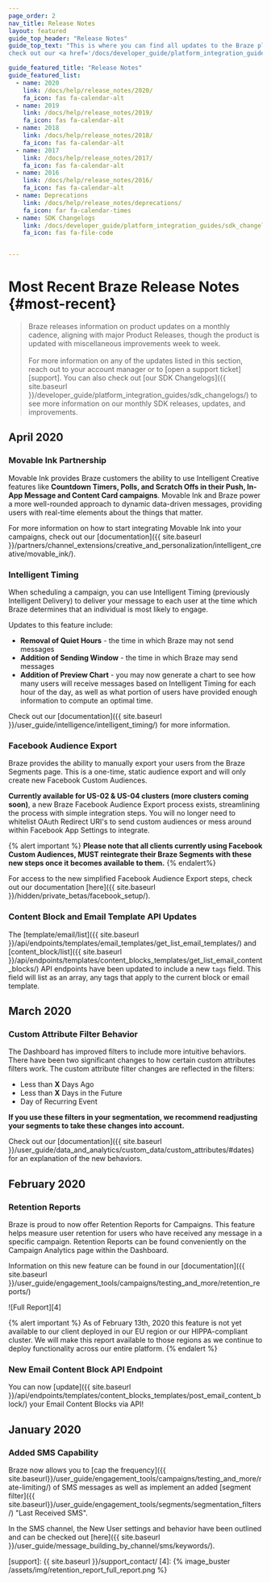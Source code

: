 ```yaml
---
page_order: 2
nav_title: Release Notes
layout: featured
guide_top_header: "Release Notes"
guide_top_text: "This is where you can find all updates to the Braze platform, with the <a href='/docs/help/release_notes/#most-recent'>most recent platform updates</a>, listed below. You can also
check out our <a href='/docs/developer_guide/platform_integration_guides/sdk_changelogs/'>SDK Changelogs</a>."

guide_featured_title: "Release Notes"
guide_featured_list:
  - name: 2020
    link: /docs/help/release_notes/2020/
    fa_icon: fas fa-calendar-alt
  - name: 2019
    link: /docs/help/release_notes/2019/
    fa_icon: fas fa-calendar-alt
  - name: 2018
    link: /docs/help/release_notes/2018/
    fa_icon: fas fa-calendar-alt
  - name: 2017
    link: /docs/help/release_notes/2017/
    fa_icon: fas fa-calendar-alt
  - name: 2016
    link: /docs/help/release_notes/2016/
    fa_icon: fas fa-calendar-alt
  - name: Deprecations
    link: /docs/help/release_notes/deprecations/
    fa_icon: far fa-calendar-times
  - name: SDK Changelogs
    link: /docs/developer_guide/platform_integration_guides/sdk_changelogs/
    fa_icon: fas fa-file-code


---
```


# Most Recent Braze Release Notes {#most-recent}

> Braze releases information on product updates on a monthly cadence, aligning with major Product Releases, though the product is updated with miscellaneous improvements week to week.
> <br>
> <br>
> For more information on any of the updates listed in this section, reach out to your account manager or to [open a support ticket][support]. You can also check out [our SDK Changelogs]({{ site.baseurl }}/developer_guide/platform_integration_guides/sdk_changelogs/) to see more information on our monthly SDK releases, updates, and improvements.

## April 2020

### Movable Ink Partnership

Movable Ink provides Braze customers the ability to use Intelligent Creative features like __Countdown Timers, Polls, and Scratch Offs in their Push, In-App Message and Content Card campaigns__. Movable Ink and Braze power a more well-rounded approach to dynamic data-driven messages, providing users with real-time elements about the things that matter.

For more information on how to start integrating Movable Ink into your campaigns, check out our [documentation]({{ site.baseurl }}/partners/channel_extensions/creative_and_personalization/intelligent_creative/movable_ink/).

### Intelligent Timing

When scheduling a campaign, you can use Intelligent Timing (previously Intelligent Delivery) to deliver your message to each user at the time which Braze determines that an individual is most likely to engage.

Updates to this feature include:
- __Removal of Quiet Hours__ - the time in which Braze may not send messages
- __Addition of Sending Window__ - the time in which Braze may send messages
- __Addition of Preview Chart__ - you may now generate a chart to see how many users will receive messages based on Intelligent Timing for each hour of the day, as well as what portion of users have provided enough information to compute an optimal time.

Check out our [documentation]({{ site.baseurl }}/user_guide/intelligence/intelligent_timing/) for more information. 

### Facebook Audience Export

Braze provides the ability to manually export your users from the Braze Segments page. This is a one-time, static audience export and will only create new Facebook Custom Audiences.

__Currently available for US-02 & US-04 clusters (more clusters coming soon)__, a new Braze Facebook Audience Export process exists, streamlining the process with simple integration steps. You will no longer need to whitelist OAuth Redirect URI's to send custom audiences or mess around within Facebook App Settings to integrate. 

{% alert important %}
__Please note that all clients currently using Facebook Custom Audiences, MUST reintegrate their Braze Segments with these new steps once it becomes available to them.__
{% endalert%}

For access to the new simplified Facebook Audience Export steps, check out our documentation [here]({{ site.baseurl }}/hidden/private_betas/facebook_setup/).

### Content Block and Email Template API Updates

The [template/email/list]({{ site.baseurl }}/api/endpoints/templates/email_templates/get_list_email_templates/) and [content_block/list]({{ site.baseurl }}/api/endpoints/templates/content_blocks_templates/get_list_email_content_blocks/) API endpoints have been updated to include a new `tags` field. This field will list as an array, any tags that apply to the current block or email template.

## March 2020

### Custom Attribute Filter Behavior

The Dashboard has improved filters to include more intuitive behaviors.
There have been two significant changes to how certain custom attributes filters work. 
The custom attribute filter changes are reflected in the filters: 
- Less than __X__ Days Ago
- Less than __X__ Days in the Future
- Day of Recurring Event<br>

__If you use these filters in your segmentation, we recommend readjusting your segments to take these changes into account.__ 

Check out our [documentation]({{ site.baseurl }}/user_guide/data_and_analytics/custom_data/custom_attributes/#dates) for an explanation of the new behaviors.

## February 2020

### Retention Reports

Braze is proud to now offer Retention Reports for Campaigns. This feature helps measure user retention for users who have received any message in a specific campaign. Retention Reports can be found conveniently on the Campaign Analytics page within the Dashboard. 

Information on this new feature can be found in our [documentation]({{ site.baseurl }}/user_guide/engagement_tools/campaigns/testing_and_more/retention_reports/)

![Full Report][4]

{% alert important %}
As of February 13th, 2020 this feature is not yet available to our client deployed in our EU region or our HIPPA-compliant cluster. We will make this report available to those regions as we continue to deploy functionality across our entire platform.
{% endalert %}

### New Email Content Block API Endpoint

You can now [update]({{ site.baseurl }}/api/endpoints/templates/content_blocks_templates/post_email_content_block/) your Email Content Blocks via API!

## January 2020

### Added SMS Capability

Braze now allows you to [cap the frequency]({{ site.baseurl}}/user_guide/engagement_tools/campaigns/testing_and_more/rate-limiting/) of SMS messages as well as implement an added [segment filter]({{ site.baseurl}}/user_guide/engagement_tools/segments/segmentation_filters/) "Last Received SMS".

In the SMS channel, the New User settings and behavior have been outlined and can be checked out [here]({{ site.baseurl }}/user_guide/message_building_by_channel/sms/keywords/).


[support]: {{ site.baseurl }}/support_contact/
[4]: {% image_buster /assets/img/retention_report_full_report.png %}

